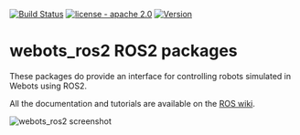 [![Build Status](https://travis-ci.com/cyberbotics/webots_ros2.svg?branch=master)](https://travis-ci.com/cyberbotics/webots_ros2) [![license - apache 2.0](https://img.shields.io/:license-Apache%202.0-blue.svg)](https://opensource.org/licenses/Apache-2.0) [![Version](https://img.shields.io/github/v/tag/cyberbotics/webots_ros2?label=version)](http://wiki.ros.org/webots_ros2)

# webots_ros2 ROS2 packages

These packages do provide an interface for controlling robots simulated in Webots using ROS2.

All the documentation and tutorials are available on the [ROS wiki](http://wiki.ros.org/webots_ros2).

![webots_ros2 screenshot](http://wiki.ros.org/webots_ros2/Tutorials/webots_ros2_universal_robot?action=AttachFile&do=get&target=universal_robot_multiple.png)
